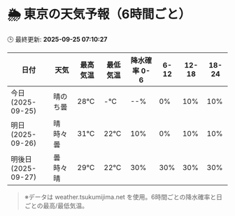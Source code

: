# 🌦️ 東京の天気予報（6時間ごと）

🕒 最終更新: **2025-09-25 07:10:27**

| 日付 | 天気 | 最高気温 | 最低気温 | 降水確率 0-6 | 6-12 | 12-18 | 18-24 |
|------|------|----------|----------|------------|------|------|------|
| 今日 (2025-09-25) | 晴のち曇 | 28℃ | -℃ | --% | 0% | 10% | 10% |
| 明日 (2025-09-26) | 晴時々曇 | 31℃ | 22℃ | 10% | 0% | 10% | 10% |
| 明後日 (2025-09-27) | 曇時々晴 | 29℃ | 22℃ | 30% | 30% | 30% | 30% |

> ※データは weather.tsukumijima.net を使用。6時間ごとの降水確率と日ごとの最高/最低気温。